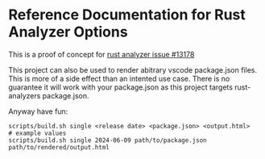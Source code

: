 # Reference Documentation for Rust Analyzer Options

This is a proof of concept for [rust analyzer issue #13178](https://github.com/rust-lang/rust-analyzer/issues/13178)

This project can also be used to render abitrary vscode package.json files.
This is more of a side effect than an intented use case.
There is no guarantee it will work with your package.json as this project targets rust-analyzers package.json.

Anyway have fun:
```shell
scripts/build.sh single <release date> <package.json> <output.html>
# example values
scripts/build.sh single 2024-06-09 path/to/package.json path/to/rendered/output.html
```
